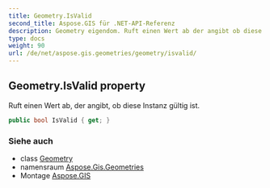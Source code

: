 ```yaml
---
title: Geometry.IsValid
second_title: Aspose.GIS für .NET-API-Referenz
description: Geometry eigendom. Ruft einen Wert ab der angibt ob diese Instanz gültig ist.
type: docs
weight: 90
url: /de/net/aspose.gis.geometries/geometry/isvalid/
---
```

## Geometry.IsValid property

Ruft einen Wert ab, der angibt, ob diese Instanz gültig ist.

```csharp
public bool IsValid { get; }
```

### Siehe auch

* class [Geometry](../)
* namensraum [Aspose.Gis.Geometries](../../geometry/)
* Montage [Aspose.GIS](../../../)


